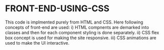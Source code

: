 # FRONT-END-USING-CSS
This code is implmented purely from HTML and CSS. Here following concepts of front-end are used:
i) HTML compnents are demarked into classes and then for each component styling is done separately.
ii) CSS flex box concept is used for making the site responsive.
iii) CSS animations are used to make the UI interactive.
